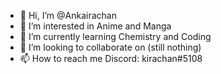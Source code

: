- 👋 Hi, I’m @Ankairachan
- 👀 I’m interested in Anime and Manga
- 🌱 I’m currently learning Chemistry and Coding
- 💞️ I’m looking to collaborate on (still nothing)
- 📫 How to reach me Discord: kirachan#5108

<!---
Ankairachan/Ankairachan is a ✨ special ✨ repository because its `README.md` (this file) appears on your GitHub profile.
You can click the Preview link to take a look at your changes.
--->

